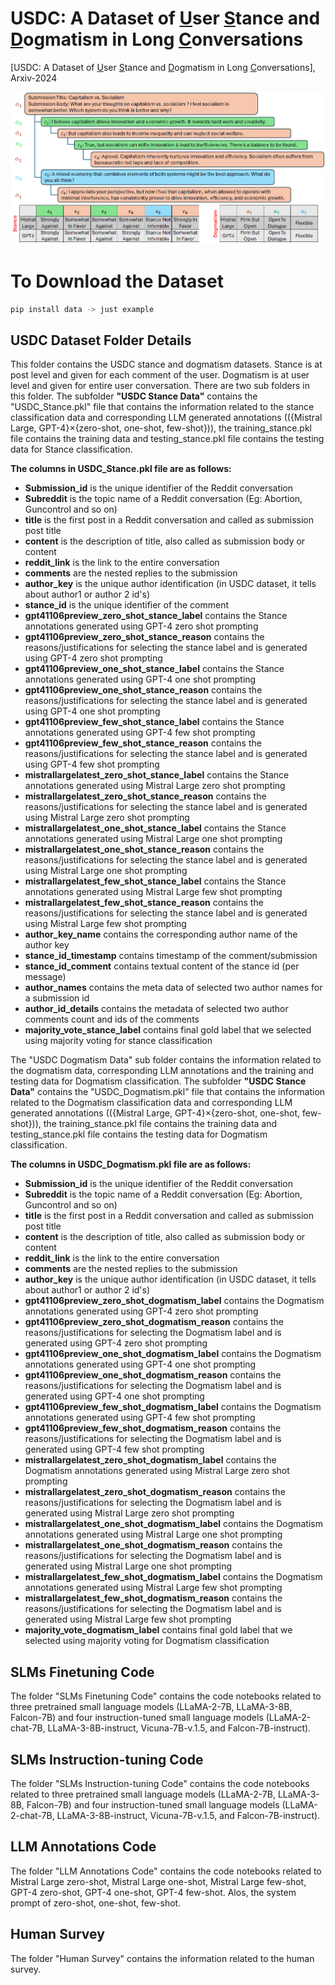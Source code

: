 # USDC: A Dataset of <ins>U</ins>ser <ins>S</ins>tance and <ins>D</ins>ogmatism in Long <ins>C</ins>onversations 

[USDC: A Dataset of <ins>U</ins>ser <ins>S</ins>tance and <ins>D</ins>ogmatism in Long <ins>C</ins>onversations], Arxiv-2024

![screenshot](capsoc.PNG)

# To Download the Dataset
``` bash
pip install data -> just example
```


## USDC Dataset Folder Details
This folder contains the USDC stance and dogmatism datasets. Stance is at post level and given for each comment of the user. Dogmatism is at user level and given for entire user conversation.
There are two sub folders in this folder. The subfolder **"USDC Stance Data"** contains the "USDC_Stance.pkl" file that contains the information related to the stance classification data and corresponding LLM generated annotations (({Mistral Large, GPT-4}×{zero-shot, one-shot, few-shot})), the training_stance.pkl file contains the training data and testing_stance.pkl file contains the testing data for Stance classification. 

**The columns in USDC_Stance.pkl file are as follows:**
- **Submission_id** is the unique identifier of the Reddit conversation
- **Subreddit** is the topic name of a Reddit conversation (Eg: Abortion, Guncontrol and so on) 
- **title** is the first post in a Reddit conversation and called as submission post title
- **content** is the description of title, also called as submission body or content
- **reddit_link** is the link to the entire conversation
- **comments** are the nested replies to the submission
- **author_key** is the unique author identification (in USDC dataset, it tells about author1 or author 2 id's)
- **stance_id** is the unique identifier of the comment
- **gpt41106preview_zero_shot_stance_label** contains the Stance annotations generated using GPT-4 zero shot prompting
- **gpt41106preview_zero_shot_stance_reason** contains the reasons/justifications for selecting the stance label and is generated using GPT-4 zero shot prompting
- **gpt41106preview_one_shot_stance_label** contains the Stance annotations generated using GPT-4 one shot prompting
- **gpt41106preview_one_shot_stance_reason** contains the reasons/justifications for selecting the stance label and is generated using GPT-4 one shot prompting
- **gpt41106preview_few_shot_stance_label** contains the Stance annotations generated using GPT-4 few shot prompting
- **gpt41106preview_few_shot_stance_reason** contains the reasons/justifications for selecting the stance label and is generated using GPT-4 few shot prompting
- **mistrallargelatest_zero_shot_stance_label** contains the Stance annotations generated using Mistral Large zero shot prompting
- **mistrallargelatest_zero_shot_stance_reason** contains the reasons/justifications for selecting the stance label and is generated using Mistral Large zero shot prompting
- **mistrallargelatest_one_shot_stance_label** contains the Stance annotations generated using Mistral Large one shot prompting
- **mistrallargelatest_one_shot_stance_reason** contains the reasons/justifications for selecting the stance label and is generated using Mistral Large one shot prompting
- **mistrallargelatest_few_shot_stance_label** contains the Stance annotations generated using Mistral Large few shot prompting
- **mistrallargelatest_few_shot_stance_reason** contains the reasons/justifications for selecting the stance label and is generated using Mistral Large few shot prompting
- **author_key_name** contains the corresponding author name of the author key
- **stance_id_timestamp** contains timestamp of the comment/submission
- **stance_id_comment** contains textual content of the stance id (per message)
- **author_names** contains the meta data of selected two author names for a submission id
- **author_id_details** contains the metadata of selected two author comments count and ids of the comments
- **majority_vote_stance_label** contains final gold label that we selected using majority voting for stance classification

The "USDC Dogmatism Data" sub folder contains the information related to the dogmatism data, corresponding LLM annotations and the training and testing data for Dogmatism classification. The subfolder **"USDC Stance Data"** contains the "USDC_Dogmatism.pkl" file that contains the information related to the Dogmatism classification data and corresponding LLM generated annotations (({Mistral Large, GPT-4}×{zero-shot, one-shot, few-shot})), the training_stance.pkl file contains the training data and testing_stance.pkl file contains the testing data for Dogmatism classification. 

**The columns in USDC_Dogmatism.pkl file are as follows:**
- **Submission_id** is the unique identifier of the Reddit conversation
- **Subreddit** is the topic name of a Reddit conversation (Eg: Abortion, Guncontrol and so on)
- **title** is the first post in a Reddit conversation and called as submission post title
- **content** is the description of title, also called as submission body or content
- **reddit_link** is the link to the entire conversation
- **comments** are the nested replies to the submission
- **author_key** is the unique author identification (in USDC dataset, it tells about author1 or author 2 id's)
- **gpt41106preview_zero_shot_dogmatism_label** contains the Dogmatism annotations generated using GPT-4 zero shot prompting
- **gpt41106preview_zero_shot_dogmatism_reason** contains the reasons/justifications for selecting the Dogmatism label and is generated using GPT-4 zero shot prompting
- **gpt41106preview_one_shot_dogmatism_label** contains the Dogmatism annotations generated using GPT-4 one shot prompting
- **gpt41106preview_one_shot_dogmatism_reason** contains the reasons/justifications for selecting the Dogmatism label and is generated using GPT-4 one shot prompting
- **gpt41106preview_few_shot_dogmatism_label** contains the Dogmatism annotations generated using GPT-4 few shot prompting
- **gpt41106preview_few_shot_dogmatism_reason** contains the reasons/justifications for selecting the Dogmatism label and is generated using GPT-4 few shot prompting
- **mistrallargelatest_zero_shot_dogmatism_label** contains the Dogmatism annotations generated using Mistral Large zero shot prompting
- **mistrallargelatest_zero_shot_dogmatism_reason** contains the reasons/justifications for selecting the Dogmatism label and is generated using Mistral Large zero shot prompting
- **mistrallargelatest_one_shot_dogmatism_label** contains the Dogmatism annotations generated using Mistral Large one shot prompting
- **mistrallargelatest_one_shot_dogmatism_reason** contains the reasons/justifications for selecting the Dogmatism label and is generated using Mistral Large one shot prompting
- **mistrallargelatest_few_shot_dogmatism_label** contains the Dogmatism annotations generated using Mistral Large few shot prompting
- **mistrallargelatest_few_shot_dogmatism_reason** contains the reasons/justifications for selecting the Dogmatism label and is generated using Mistral Large few shot prompting
- **majority_vote_dogmatism_label** contains final gold label that we selected using majority voting for Dogmatism classification

## SLMs Finetuning Code
The folder "SLMs Finetuning Code" contains the code notebooks related to three pretrained small language models (LLaMA-2-7B, LLaMA-3-8B, Falcon-7B) and four instruction-tuned small language models (LLaMA-2-chat-7B, LLaMA-3-8B-instruct, Vicuna-7B-v.1.5, and Falcon-7B-instruct).

## SLMs Instruction-tuning Code
The folder "SLMs Instruction-tuning Code" contains the code notebooks related to three pretrained small language models (LLaMA-2-7B, LLaMA-3-8B, Falcon-7B) and four instruction-tuned small language models (LLaMA-2-chat-7B, LLaMA-3-8B-instruct, Vicuna-7B-v.1.5, and Falcon-7B-instruct).

## LLM Annotations Code
The folder "LLM Annotations Code" contains the code notebooks related to Mistral Large zero-shot, Mistral Large one-shot, Mistral Large few-shot, GPT-4 zero-shot, GPT-4 one-shot, GPT-4 few-shot. Alos, the system prompt of zero-shot, one-shot, few-shot.

## Human Survey
The folder "Human Survey" contains the information related to the human survey.




